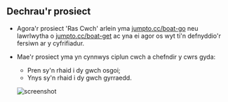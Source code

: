 ## Dechrau'r prosiect

+ Agora'r prosiect 'Ras Cwch' arlein yma <a href="http://jumpto.cc/boat-go" target="_blank">jumpto.cc/boat-go</a> neu lawrlwytha o <a href="http://jumpto.cc/boat-get" target="_blank">jumpto.cc/boat-get</a> ac yna ei agor os wyt ti'n defnyddio'r fersiwn ar y cyfrifiadur.

+ Mae'r prosiect yma yn cynnwys ciplun cwch a chefndir y cwrs gyda:
    
    + Pren sy'n rhaid i dy gwch osgoi;
    + Ynys sy'n rhaid i dy gwch gyrraedd. 
    
    ![screenshot](images/boat-starter.png)